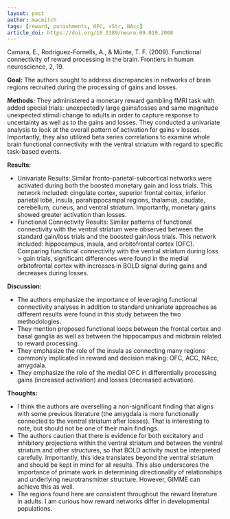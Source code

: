```yaml
---
layout: post
author: macmitch
tags: [reward, punishments, OFC, vStr, NAcc]
article_doi: https://doi.org/10.3389/neuro.09.019.2008
---
```


Camara, E., Rodriguez-Fornells, A., & Münte, T. F. (2009). Functional connectivity of reward processing in the brain. Frontiers in human neuroscience, 2, 19.

**Goal:** The authors sought to address discrepancies in networks of brain regions recruited during the processing of gains and losses.

**Methods:** They administered a monetary reward gambling fMRI task with added special trials: unexpectedly large gains/losses and same magnitude unexpected stimuli change to adults in order to capture response to uncertainty as well as to the gains and losses. They conducted a univariate analysis to look at the overall pattern of activation for gains v losses. Importantly, they also utilized beta series correlations to examine whole brain functional connectivity with the ventral striatum with regard to specific task-based events.

**Results:**
* Univariate Results: Similar fronto-parietal-subcortical networks were activated during both the boosted monetary gain and loss trials. This network included: cingulate cortex, superior frontal cortex, inferior parietal lobe, insula, parahippocampal regions, thalamus, caudate, cerebellum, cuneus, and ventral striatum. Importantly, monetary gains showed greater activation than losses. 
* Functional Connectivity Results: Similar patterns of functional connectivity with the ventral striatum were observed between the standard gain/loss trials and the boosted gain/loss trials. This network included: hippocampus, insula, and orbitofrontal cortex (OFC). Comparing functional connectivity with the ventral striatum during loss > gain trials, significant differences were found in the medial orbitofrontal cortex with increases in BOLD signal during gains and decreases during losses.

**Discussion:**
* The authors emphasize the importance of leveraging functional connectivity analyses in addition to standard univariate approaches as different results were found in this study between the two methodologies.
* They mention proposed functional loops between the frontal cortex and basal ganglia as well as between the hippocampus and midbrain related to reward processing. 
* They emphasize the role of the insula as connecting many regions commonly implicated in reward and decision making: OFC, ACC, NAcc, amygdala.
* They emphasize the role of the medial OFC in differentially processing gains (increased activation) and losses (decreased activation). 

**Thoughts:**
* I think the authors are overselling a non-significant finding that aligns with some previous literature (the amygdala is more functionally connected to the ventral striatum after losses). That is interesting to note, but should not be one of their main findings. 
* The authors caution that there is evidence for both excitatory and inhibitory projections within the ventral striatum and between the ventral striatum and other structures, so that BOLD activity must be interpreted carefully. Importantly, this idea translates beyond the ventral striatum and should be kept in mind for all results. This also underscores the importance of primate work in determining directionality of relationships and underlying neurotransmitter structure. However, GIMME can achieve this as well.
* The regions found here are consistent throughout the reward literature in adults. I am curious how reward networks differ in developmental populations.
